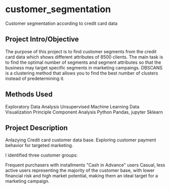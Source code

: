 # customer_segmentation
Customer segmentation according to credit card data

## Project Intro/Objective
The purpose of this project is to find customer segments from the credit card data which shows different attributes of 8500 clients. The main task is to find the optimal number of segments and segment attributes so that the business may target specific segments in marketing campaings. DBSCANS is a clustering method that allows you to find the best number of clusters instead of predetermining it. 


## Methods Used
Exploratory Data Analysis
Unsupervised Machine Learning
Data Visualization
Principle Component Analysis
Python
Pandas, jupyter
Sklearn
## Project Description
Anlazying Credit card customer data base. Exploring customer payment behavior for targeted marketing.

I identified three customer groups:

Frequent purchasers with installments
"Cash in Advance" users
Casual, less active users
representing the majority of the customer base, with lower financial risk and high market potential, making them an ideal target for a marketing campaign.



